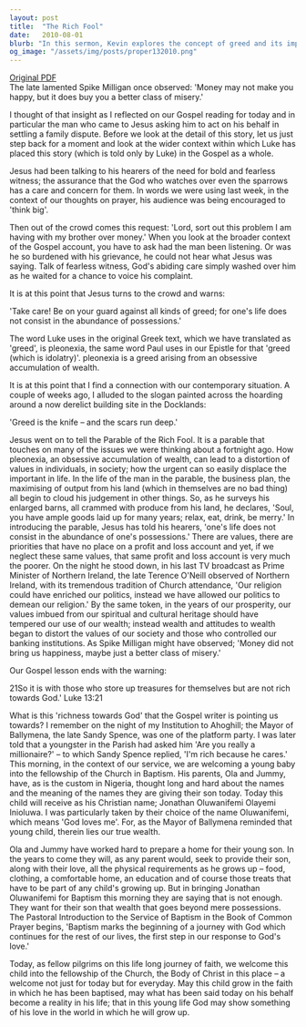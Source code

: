 ```yaml
---
layout: post
title:  "The Rich Fool"
date:   2010-08-01
blurb: "In this sermon, Kevin explores the concept of greed and its impact on our spiritual and societal values. He uses the Parable of the Rich Fool to illustrate how an obsessive accumulation of wealth can lead to a distortion of values and priorities. He emphasizes that true wealth lies in being 'rich towards God', a concept that goes beyond mere possessions."
og_image: "/assets/img/posts/proper132010.png"
---
```

[Original PDF](/assets/pdf/proper132010.pdf)    
The late lamented Spike Milligan once observed: 'Money may not make you happy, but it does buy you a better class of misery.'

I thought of that insight as I reflected on our Gospel reading for today and in particular the man who came to Jesus asking him to act on his behalf in settling a family dispute. Before we look at the detail of this story, let us just step back for a moment and look at the wider context within which Luke has placed this story (which is told only by Luke) in the Gospel as a whole.

Jesus had been talking to his hearers of the need for bold and fearless witness; the assurance that the God who watches over even the sparrows has a care and concern for them. In words we were using last week, in the context of our thoughts on prayer, his audience was being encouraged to 'think big'.

Then out of the crowd comes this request: 'Lord, sort out this problem I am having with my brother over money.' When you look at the broader context of the Gospel account, you have to ask had the man been listening. Or was he so burdened with his grievance, he could not hear what Jesus was saying. Talk of fearless witness, God's abiding care simply washed over him as he waited for a chance to voice his complaint.

It is at this point that Jesus turns to the crowd and warns:

'Take care! Be on your guard against all kinds of greed; for one's life does not consist in the abundance of possessions.'

The word Luke uses in the original Greek text, which we have translated as 'greed', is pleonexia, the same word Paul uses in our Epistle for that 'greed (which is idolatry)'. pleonexia is a greed arising from an obsessive accumulation of wealth.

It is at this point that I find a connection with our contemporary situation. A couple of weeks ago, I alluded to the slogan painted across the hoarding around a now derelict building site in the Docklands:

'Greed is the knife – and the scars run deep.'

Jesus went on to tell the Parable of the Rich Fool. It is a parable that touches on many of the issues we were thinking about a fortnight ago. How pleonexia, an obsessive accumulation of wealth, can lead to a distortion of values in individuals, in society; how the urgent can so easily displace the important in life. In the life of the man in the parable, the business plan, the maximising of output from his land (which in themselves are no bad thing) all begin to cloud his judgement in other things. So, as he surveys his enlarged barns, all crammed with produce from his land, he declares, 'Soul, you have ample goods laid up for many years; relax, eat, drink, be merry.' In introducing the parable, Jesus has told his hearers, 'one's life does not consist in the abundance of one's possessions.' There are values, there are priorities that have no place on a profit and loss account and yet, if we neglect these same values, that same profit and loss account is very much the poorer. On the night he stood down, in his last TV broadcast as Prime Minister of Northern Ireland, the late Terence O'Neill observed of Northern Ireland, with its tremendous tradition of Church attendance, 'Our religion could have enriched our politics, instead we have allowed our politics to demean our religion.' By the same token, in the years of our prosperity, our values imbued from our spiritual and cultural heritage should have tempered our use of our wealth; instead wealth and attitudes to wealth began to distort the values of our society and those who controlled our banking institutions. As Spike Milligan might have observed; 'Money did not bring us happiness, maybe just a better class of misery.'

Our Gospel lesson ends with the warning:

21So it is with those who store up treasures for themselves but are not rich towards God.' Luke 13:21

What is this 'richness towards God' that the Gospel writer is pointing us towards? I remember on the night of my Institution to Ahoghill; the Mayor of Ballymena, the late Sandy Spence, was one of the platform party. I was later told that a youngster in the Parish had asked him 'Are you really a millionaire?' – to which Sandy Spence replied, 'I'm rich because he cares.' This morning, in the context of our service, we are welcoming a young baby into the fellowship of the Church in Baptism. His parents, Ola and Jummy, have, as is the custom in Nigeria, thought long and hard about the names and the meaning of the names they are giving their son today. Today this child will receive as his Christian name; Jonathan Oluwanifemi Olayemi Inioluwa. I was particularly taken by their choice of the name Oluwanifemi, which means 'God loves me'. For, as the Mayor of Ballymena reminded that young child, therein lies our true wealth.

Ola and Jummy have worked hard to prepare a home for their young son. In the years to come they will, as any parent would, seek to provide their son, along with their love, all the physical requirements as he grows up – food, clothing, a comfortable home, an education and of course those treats that have to be part of any child's growing up. But in bringing Jonathan Oluwanifemi for Baptism this morning they are saying that is not enough. They want for their son that wealth that goes beyond mere possessions. The Pastoral Introduction to the Service of Baptism in the Book of Common Prayer begins, 'Baptism marks the beginning of a journey with God which continues for the rest of our lives, the first step in our response to God's love.'

Today, as fellow pilgrims on this life long journey of faith, we welcome this child into the fellowship of the Church, the Body of Christ in this place – a welcome not just for today but for everyday. May this child grow in the faith in which he has been baptised, may what has been said today on his behalf become a reality in his life; that in this young life God may show something of his love in the world in which he will grow up.
